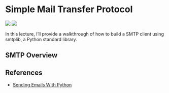 # Simple Mail Transfer Protocol
[<img src="https://img.shields.io/badge/os-linux%20%7C%20macOS%20%7C%20windows-green">](os|Linux-macOS)
[<img src="https://img.shields.io/badge/python-v3-blue">](python|v3)

In this lecture, I’ll provide a walkthrough of how to build a SMTP client using smtplib, a Python standard library.

## SMTP Overview

## References
- [Sending Emails With Python](https://realpython.com/python-send-email/#yagmail)
